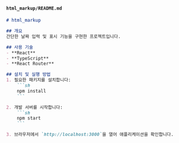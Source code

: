 #### `html_markup/README.md`

```markdown
# html_markup

## 개요
간단한 날짜 입력 및 표시 기능을 구현한 프로젝트입니다.

## 사용 기술
- **React**
- **TypeScript**
- **React Router**

## 설치 및 실행 방법
1. 필요한 패키지를 설치합니다:
    ```sh
    npm install
    ```

2. 개발 서버를 시작합니다:
    ```sh
    npm start
    ```

3. 브라우저에서 `http://localhost:3000`을 열어 애플리케이션을 확인합니다.
```
